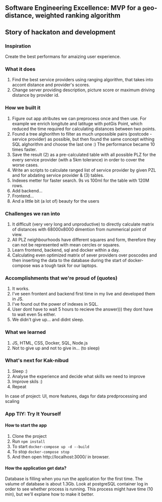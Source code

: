## Software Engineering Excellence: MVP for a geo-distance, weighted ranking algorithm

## Story of hackaton and development

### Inspiration
Create the best performans for amaizing user experience.

### What it does
1. Find the best service providers using ranging algorithm, that takes into accont distance and provider's scores.
2. Change server providing description, picture score or maximum driving distance by provider id.

### How we built it
1. Figure out app atributes we can preprocess once and then use. For example we enrich longitute and latituge with potGis Point, which reduced the time required for calculating distances between two points.
2. Found a tree alghorithm to filter as much unpossible pairs (postcode - service provider) as possible, but then found the same concept withing SQL alghorithm and choose the last one :) The performance became 10 times faster.
3. Save the result (2) as a pre-calculated table with all possible PLZ for the every service provider (with a 5km tolerance) in order to cover the worse cases.
4. Write an scripts to calculate ranged list of service provider by given PZL and for abdating service provider & (3) tables.
5. Indexes metter for faster search. 9s vs 100ml for the table with 120M rows.
6. Add backend...
7. Frontend...
8. And a little bit (a lot of) beauty for the users

### Challenges we ran into
1. It difficult (very very long and unproductive) to directly calculate matrix of distances with 68000x8000 dimention from nummerical point of view.
2. All PLZ neighbourhoods have different squares and form, therefore they can not be represented with mean cercles or squares.
3. Learn frontend, backend, sql and docker within a day.
4. Calculating even optimized matrix of sever providers over poscodes and then inserting the data to the database during the start of docker-compose was a tough task for our laptops.

### Accomplishments that we're proud of (quotes)
1. It works.
2. I've seen frontent and backend first time in my live and developed them in JS.
3. I've found out the power of indexes in SQL.
4. User dont have to wait 5 hours to recieve the answer))) they dont have to wait even 5s either.
5. We didn't give up... and didnt sleep.

### What we learned
1. JS, HTML, CSS, Docker, SQL, Node.js
2. Not to give up and not to give in... (to sleep)

### What's next for Kak-nibud
1. Sleep :)
2. Analyse the experience and decide what skills we need to improve
3. Improve skils :)
4. Repeat

In case of project: UI, more features, dags for data predprocessing and scaling

### App TIY: Try It Yourself

#### How to start the app

1. Clone the project
2. Run `npm install`
3. To start `docker-compose up -d --build`
4. To stop `docker-compose stop`
5. And then open http://localhost:3000/ in browser.

#### How the application get data?

Database is filling when you run the application for the first time. The valume of database is about 1.3Gb.
Look at postgreSQL container log in order to see whether process is running.
This process might have time (10 min), but we'll explane how to make it better.